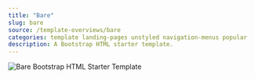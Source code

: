 ```yaml
---
title: "Bare"
slug: bare
source: /template-overviews/bare
categories: template landing-pages unstyled navigation-menus popular
description: A Bootstrap HTML starter template.
---
```


<img src="http://sbootstrap.BootstrapBasec.netdna-cdn.com/assets/img/templates/bare.jpg" class="img-responsive" alt="Bare Bootstrap HTML Starter Template">